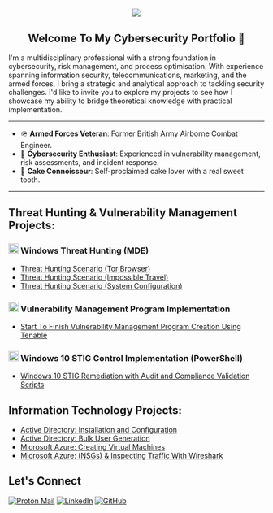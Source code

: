 <h1 align="center">
    <img src="https://readme-typing-svg.herokuapp.com/?font=Righteous&size=35&color=000000&center=true&vCenter=true&width=500&height=70&duration=2000&lines=Hey!+👋;+I'm+Ruben+Clarke!;" />
</h1>


<h2 align="center"> Welcome To My Cybersecurity Portfolio 🔐</h2>

I'm a multidisciplinary professional with a strong foundation in cybersecurity, risk management, and process optimisation. With experience spanning information security, telecommunications, marketing, and the armed forces, I bring a strategic and analytical approach to tackling security challenges.  I'd like to invite you to explore my projects to see how I showcase my ability to bridge theoretical knowledge with practical implementation.

---

<p></p>

- 🪖 **Armed Forces Veteran**: Former British Army Airborne Combat Engineer.
- 🔐 **Cybersecurity Enthusiast**: Experienced in vulnerability management, risk assessments, and incident response.
- 🍰 **Cake Connoisseur**: Self-proclaimed cake lover with a real sweet tooth.

---

## Threat Hunting & Vulnerability Management Projects:
 

### <img alt= "windows logo" src="https://i.imgur.com/KcrV0u6.png" width="20"> Windows Threat Hunting (MDE)
  - [Threat Hunting Scenario (Tor Browser)](https://github.com/itsrubenclarke/Threat-Hunting/blob/main/Windows-Threats/Tor-Browser/README.md)  
  - [Threat Hunting Scenario (Impossible Travel)](https://github.com/itsrubenclarke/Threat-Hunting/blob/main/Windows-Threats/Impossible-Travel/README.md)
  - [Threat Hunting Scenario (System Configuration)](https://github.com/itsrubenclarke/Threat-Hunting/blob/main/Windows-Threats/System-Configuration/README.md)

### <img alt= "windows logo" src="https://github.com/user-attachments/assets/04c42ab1-3bb5-421f-a7f4-e947188309f6" width="20"> Vulnerability Management Program Implementation
  - [Start To Finish Vulnerability Management Program Creation Using Tenable](https://github.com/itsrubenclarke/vulnerability-management-program/blob/main/README.md)

### <img alt= "windows logo" src="https://i.imgur.com/KcrV0u6.png" width="20"> Windows 10 STIG Control Implementation (PowerShell)
- [Windows 10 STIG Remediation with Audit and Compliance Validation Scripts](https://github.com/itsrubenclarke/windows-stig-remediation)


<!--

### Security Operations & Incident Response / Cloud Cybersecurity Project
  - [Creating & Securing a SOC/Honeynet in Azure With Live Attack Traffic](https://github.com)


### NIST CSF 2.0 Framework - Governance, Risk and Compliance Capstone Project
  - [Design Comprehensive Corporate Cybersecurity Program](https://github.com) 

-->


##  Information Technology Projects:
  - [Active Directory: Installation and Configuration](https://github.com/itsrubenclarke/ad-install-and-config)   
  - [Active Directory: Bulk User Generation](https://github.com/itsrubenclarke/ad-bulk-user-generation)
  - [Microsoft Azure: Creating Virtual Machines](https://github.com/itsrubenclarke/azure-vm-setup)
  - [Microsoft Azure: (NSGs) & Inspecting Traffic With Wireshark](https://github.com/itsrubenclarke/azure-network-traffic-analysis)

    
## Let's Connect
[![Proton Mail](https://img.shields.io/badge/Proton%20Mail-000000?logo=protonmail&logoColor=fff)](mailto:ruclarke@protonmail.com)
[![LinkedIn](https://img.shields.io/badge/LinkedIn-Connect-black?logo=linkedin)](https://www.linkedin.com/in/itsrubenclarke/)
[![GitHub](https://img.shields.io/badge/GitHub-itsrubenclarke-black?logo=github)](https://github.com/itsrubenclarke)
